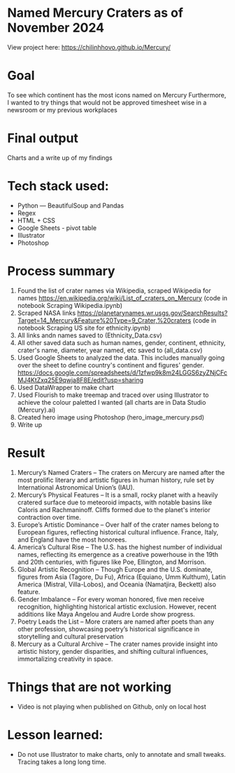 # Named Mercury Craters as of November 2024 
 
View project here: https://chilinhhovo.github.io/Mercury/

# Goal 
To see which continent has the most icons named on Mercury 
Furthermore, I wanted to try things that would not be approved timesheet wise in a newsroom or my previous workplaces 

# Final output 
Charts and a write up of my findings 

# Tech stack used:
- Python — BeautifulSoup and Pandas
- Regex
- HTML + CSS 
- Google Sheets - pivot table 
- Illustrator 
- Photoshop

# Process summary
1. Found the list of crater names via Wikipedia, scraped Wikipedia for names https://en.wikipedia.org/wiki/List_of_craters_on_Mercury (code in notebook Scraping Wikipedia.ipynb) 
3. Scraped NASA links https://planetarynames.wr.usgs.gov/SearchResults?Target=14_Mercury&Feature%20Type=9_Crater,%20craters (code in notebook Scraping US site for ethnicity.ipynb)
4. All links andn names saved to (Ethnicity_Data.csv)
5. All other saved data such as human names, gender, continent, ethnicity, crater's name, diameter, year named, etc saved to (all_data.csv) 
6. Used Google Sheets to analyzed the data. This includes manually going over the sheet to define country's continent and figures' gender.  https://docs.google.com/spreadsheets/d/1zfwp9k8m24LGGS6zyZNjCFcMJ4KtZxq25E9qwja8F8E/edit?usp=sharing
7. Used DataWrapper to make chart
8. Used Flourish to make treemap and traced over using Illustrator to achieve the colour paletted I wanted (all charts are in Data Studio (Mercury).ai) 
9. Created hero image using Photoshop (hero_image_mercury.psd)
10. Write up

# Result 
1. Mercury’s Named Craters – The craters on Mercury are named after the most prolific literary and artistic figures in human history, rule set by International Astronomical Union’s (IAU).
2. Mercury’s Physical Features – It is a small, rocky planet with a heavily cratered surface due to meteoroid impacts, with notable basins like Caloris and Rachmaninoff. Cliffs formed due to the planet's interior contraction over time.
3. Europe’s Artistic Dominance – Over half of the crater names belong to European figures, reflecting historical cultural influence. France, Italy, and England have the most honorees.
4. America’s Cultural Rise – The U.S. has the highest number of individual names, reflecting its emergence as a creative powerhouse in the 19th and 20th centuries, with figures like Poe, Ellington, and Morrison.
5. Global Artistic Recognition – Though Europe and the U.S. dominate, figures from Asia (Tagore, Du Fu), Africa (Equiano, Umm Kulthum), Latin America (Mistral, Villa-Lobos), and Oceania (Namatjira, Beckett) also feature.
6. Gender Imbalance – For every woman honored, five men receive recognition, highlighting historical artistic exclusion. However, recent additions like Maya Angelou and Audre Lorde show progress.
7. Poetry Leads the List – More craters are named after poets than any other profession, showcasing poetry’s historical significance in storytelling and cultural preservation
8. Mercury as a Cultural Archive – The crater names provide insight into artistic history, gender disparities, and shifting cultural influences, immortalizing creativity in space.

# Things that are not working
- Video is not playing when published on Github, only on local host

# Lesson learned: 
- Do not use Illustrator to make charts, only to annotate and small tweaks. Tracing takes a long long time. 
